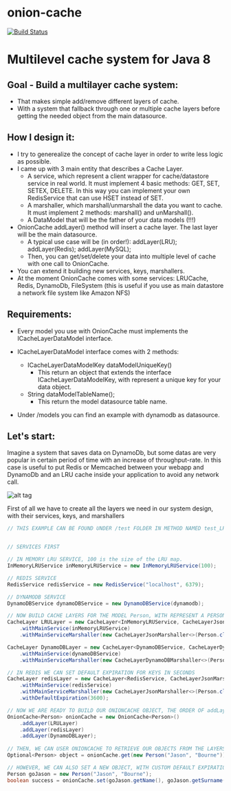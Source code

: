 # onion-cache 

[![Build Status](https://travis-ci.org/enryold/onion-cache.svg?branch=develop)](https://travis-ci.org/enryold/onion-cache)


# Multilevel cache system for Java 8 




## Goal - Build a multilayer cache system:

- That makes simple add/remove different layers of cache.
- With a system that fallback through one or multiple cache layers before getting the needed object from the main datasource.


## How I design it:

- I try to generealize the concept of cache layer in order to write less logic as possible.
- I came up with 3 main entity that describes a Cache Layer.
  + A service, which represent a client wrapper for cache/datastore service in real world. It must implement 4 basic methods: GET, SET, SETEX, DELETE.
    In this way you can implement your own RedisService that can use HSET instead of SET.
  + A marshaller, which marshall/unmarshall the data you want to cache. It must implement 2 methods: marshall() and unMarshall().
  + A DataModel that will be the father of your data models (!!!)
- OnionCache addLayer() method will insert a cache layer. The last layer will be the main datasource.
  + A typical use case will be (in order!):
      addLayer(LRU);
      addLayer(Redis);
      addLayer(MySQL);
  + Then, you can get/set/delete your data into multiple level of cache with one call to OnionCache.
- You can extend it building new services, keys, marshallers.
- At the moment OnionCache comes with some services: LRUCache, Redis, DynamoDb, FileSystem (this is useful if you use as main datastore a network file system like Amazon NFS)


## Requirements:

- Every model you use with OnionCache must implements the ICacheLayerDataModel interface.
- ICacheLayerDataModel interface comes with 2 methods: 
    + ICacheLayerDataModelKey dataModelUniqueKey()
        * This return an object that extends the interface ICacheLayerDataModelKey, with represent a unique key for your data object.
    + String dataModelTableName();
        * This return the model datasource table name.

- Under /models you can find an example with dynamodb as datasource.
    


## Let's start:

Imagine a system that saves data on DynamoDb, but some datas are very popular in certain period of time with an increase of throughput-rate.
In this case is useful to put Redis or Memcached between your webapp and DynamoDb and an LRU cache inside your application to avoid any network call.

![alt tag](https://raw.githubusercontent.com/enryold/onion-cache/develop/onion-cache-bootstrap-structure-example.png)

First of all we have to create all the layers we need in our system design, with their services, keys, and marshallers

```java
// THIS EXAMPLE CAN BE FOUND UNDER /test FOLDER IN METHOD NAMED test_LRU_REDIS_DYNAMODB_FALLBACK()


// SERVICES FIRST

// IN MEMORY LRU SERVICE, 100 is the size of the LRU map. 
InMemoryLRUService inMemoryLRUService = new InMemoryLRUService(100);

// REDIS SERVICE
RedisService redisService = new RedisService("localhost", 6379);

// DYNAMODB SERVICE
DynamoDBService dynamoDBService = new DynamoDBService(dynamodb);

// NOW BUILD CACHE LAYERS FOR THE MODEL Person, WITH REPRESENT A PERSON WITH NAME AND SURNAME PROPERTIES.
CacheLayer LRULayer = new CacheLayer<InMemoryLRUService, CacheLayerJsonMarshaller<Person>, Person>()
    .withMainService(inMemoryLRUService)
    .withMainServiceMarshaller(new CacheLayerJsonMarshaller<>(Person.class, String.class));

CacheLayer DynamoDBLayer = new CacheLayer<DynamoDBService, CacheLayerDynamoDBMarshaller<Person>, Person>()
    .withMainService(dynamoDBService)
    .withMainServiceMarshaller(new CacheLayerDynamoDBMarshaller<>(Person.class, Person.class));

// IN REDIS WE CAN SET DEFAULT EXPIRATION FOR KEYS IN SECONDS
CacheLayer redisLayer = new CacheLayer<RedisService, CacheLayerJsonMarshaller<Person>, Person>()
    .withMainService(redisService)
    .withMainServiceMarshaller(new CacheLayerJsonMarshaller<>(Person.class, String.class))
    .withDefaultExpiration(3600);

// NOW WE ARE READY TO BUILD OUR ONIONCACHE OBJECT, THE ORDER OF addLayer IS IMPORTANT!!
OnionCache<Person> onionCache = new OnionCache<Person>()
    .addLayer(LRULayer)
    .addLayer(redisLayer)
    .addLayer(DynamoDBLayer);
    
// THEN, WE CAN USER ONIONCACHE TO RETRIEVE OUR OBJECTS FROM THE LAYERS. 
Optional<Person> object = onionCache.get(new Person("Jason", "Bourne"));

// HOWEVER, WE CAN ALSO SET A NEW OBJECT, WITH CUSTOM DEFAULT EXPIRATION (This works only in Redis/Memcached)
Person goJason = new Person("Jason", "Bourne");
boolean success = onionCache.set(goJason.getName(), goJason.getSurname(), goJason, 30 );


```

